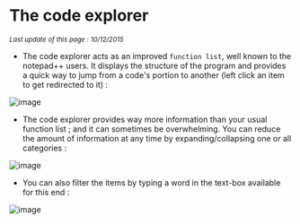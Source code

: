 # The code explorer #

*<small>Last update of this page : 10/12/2015</small>*

* The code explorer acts as an improved `function list`, well known to the notepad++ users. It displays the structure of the program and provides a quick way to jump from a code's portion to another (left click an item to get redirected to it) :

![image](content_images/256db7f8-8d57-11e5-9924-93fa3d87e83e.png)

* The code explorer provides way more information than your usual function list ; and it can sometimes be overwhelming. You can reduce the amount of information at any time by expanding/collapsing one or all categories :

![image](content_images/5771f858-8d58-11e5-85f8-1b4e343da4b4.png)

* You can also filter the items by typing a word in the text-box available for this end :

![image](content_images/8e34ca6e-8d58-11e5-9ffb-e954cb291fcc.png)
